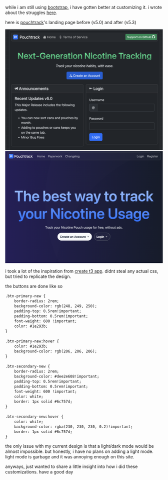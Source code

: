 while i am still using [bootstrap](https://getbootstrap.com/), i have gotten better at customizing it.
i wrote about the struggles [here](/blog/bootstrap-headaches.html).

here is [pouchtrack](https://pt.benadryl.dev)'s landing page before (v5.0) and after (v5.3)

<div class="container">
  <div class="row">
    <div class="col p-1">
        <a href="/assets/img/getting-better-at-css/before.png">
            <img src="/assets/img/getting-better-at-css/before.png">
        </a>
    </div>
    <div class="col p-1">
        <a href="/assets/img/getting-better-at-css/after.png">
            <img src="/assets/img/getting-better-at-css/after.png">
        </a>
    </div>
  </div>
</div>

i took a lot of the inspiration from [create t3 app](https://create.t3.gg).
didnt steal any actual css, but tried to replicate the design.

the buttons are done like so

<div class="p-2 border rounded bg-secondary-subtle mb-3 " id="desktopbanner">

```
.btn-primary-new {
    border-radius: 2rem;
    background-color: rgb(248, 249, 250);
    padding-top: 0.5rem!important;
    padding-bottom: 0.5rem!important;
    font-weight: 600 !important;
    color: #1e293b;
}

.btn-primary-new:hover {
    color: #1e293b;
    background-color: rgb(206, 206, 206);
}

.btn-secondary-new {
    border-radius: 2rem;
    background-color: #dee2e608!important;
    padding-top: 0.5rem!important;
    padding-bottom: 0.5rem!important;
    font-weight: 600 !important;
    color: white;
    border: 1px solid #6c757d;
}

.btn-secondary-new:hover {
    color: white;
    background-color: rgba(230, 230, 230, 0.2)!important;
    border: 1px solid #6c757d;
}
```

</div>

the only issue with my current design is that a light/dark mode would be almost impossible.
but honestly, i have no plans on adding a light mode.
light mode is garbage and it was annoying enough on this site.

anyways, just wanted to share a little insight into how i did these customizations. have a good day
